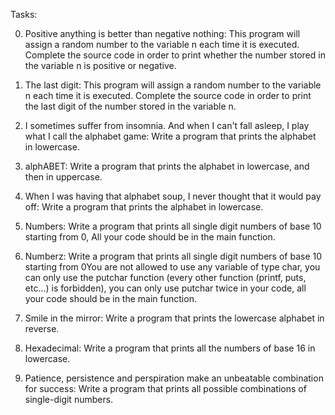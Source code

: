 Tasks:

0. Positive anything is better than negative nothing: This program will assign a random number to the variable n each time it is executed. Complete the source code in order to print whether the number stored in the variable n is positive or negative.

1. The last digit: This program will assign a random number to the variable n each time it is executed. Complete the source code in order to print the last digit of the number stored in the variable n.

2. I sometimes suffer from insomnia. And when I can't fall asleep, I play what I call the alphabet game: Write a program that prints the alphabet in lowercase.

3. alphABET: Write a program that prints the alphabet in lowercase, and then in uppercase.

4. When I was having that alphabet soup, I never thought that it would pay off: Write a program that prints the alphabet in lowercase.

5. Numbers: Write a program that prints all single digit numbers of base 10 starting from 0, All your code should be in the main function.

6. Numberz: Write a program that prints all single digit numbers of base 10 starting from 0You are not allowed to use any variable of type char, you can only use the putchar function (every other function (printf, puts, etc…) is forbidden), you can only use putchar twice in your code, all your code should be in the main function.

7. Smile in the mirror: Write a program that prints the lowercase alphabet in reverse.

8. Hexadecimal: Write a program that prints all the numbers of base 16 in lowercase.

9. Patience, persistence and perspiration make an unbeatable combination for success: Write a program that prints all possible combinations of single-digit numbers.
